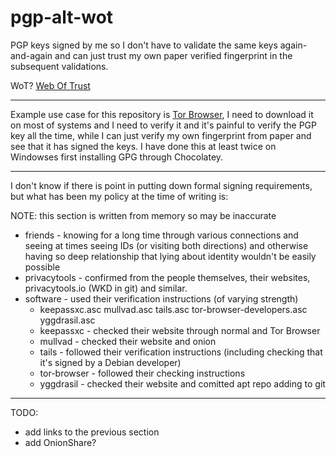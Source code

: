 # pgp-alt-wot

PGP keys signed by me so I don't have to validate the same keys
again-and-again and can just trust my own paper verified fingerprint in the
subsequent validations.

WoT? [Web Of Trust](https://en.wikipedia.org/wiki/Web_of_trust)

* * * * *

Example use case for this repository is [Tor Browser](https://torproject.org/),
I need to download it on most of systems and I need to verify it and it's
painful to verify the PGP key all the time, while I can just verify my own
fingerprint from paper and see that it has signed the keys. I have done this
at least twice on Windowses first installing GPG through Chocolatey.

* * * * *

I don't know if there is point in putting down formal signing requirements,
but what has been my policy at the time of writing is:

NOTE: this section is written from memory so may be inaccurate

* friends - knowing for a long time through various connections and seeing
  at times seeing IDs (or visiting both directions) and otherwise having
  so deep relationship that lying about identity wouldn't be easily possible
* privacytools - confirmed from the people themselves, their websites,
  privacytools.io (WKD in git) and similar.
* software - used their verification instructions (of varying strength)
    * keepassxc.asc  mullvad.asc  tails.asc  tor-browser-developers.asc  yggdrasil.asc
    * keepassxc - checked their website through normal and Tor Browser
    * mullvad - checked their website and onion
    * tails - followed their verification instructions (including checking
      that it's signed by a Debian developer)
    * tor-browser - followed their checking instructions
    * yggdrasil - checked their website and comitted apt repo adding to git

* * * * *

TODO:

* add links to the previous section
* add OnionShare?
